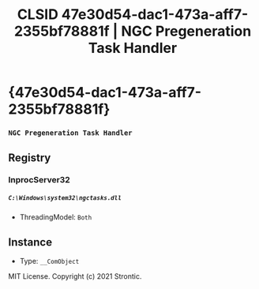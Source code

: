 ﻿---
title: "CLSID 47e30d54-dac1-473a-aff7-2355bf78881f | NGC Pregeneration Task Handler"
excerpt: What is COM-Object CLSID 47e30d54-dac1-473a-aff7-2355bf78881f?
---

# {47e30d54-dac1-473a-aff7-2355bf78881f}

### `NGC Pregeneration Task Handler`

## Registry


### InprocServer32

##### `C:\Windows\system32\ngctasks.dll`
* ThreadingModel: `Both`

## Instance

* Type: `__ComObject`

MIT License. Copyright (c) 2021 Strontic.


